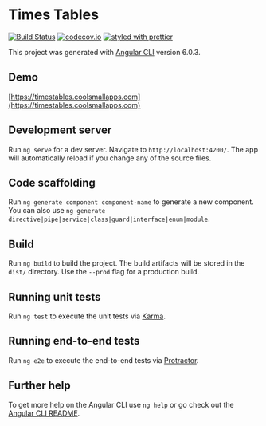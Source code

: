 # Times Tables

[![Build Status](https://travis-ci.org/markau/timestables.svg?branch=master)](https://travis-ci.org/markau/timestables)
[![codecov.io](https://codecov.io/gh/markau/timestables/branch/master/graph/badge.svg)](https://codecov.io/gh/markau/timestables)
[![styled with prettier](https://img.shields.io/badge/styled_with-prettier-ff69b4.svg)](https://github.com/prettier/prettier)

This project was generated with [Angular CLI](https://github.com/angular/angular-cli) version 6.0.3.

## Demo

[https://timestables.coolsmallapps.com](https://timestables.coolsmallapps.com)

## Development server

Run `ng serve` for a dev server. Navigate to `http://localhost:4200/`. The app will automatically reload if you change any of the source files.

## Code scaffolding

Run `ng generate component component-name` to generate a new component. You can also use `ng generate directive|pipe|service|class|guard|interface|enum|module`.

## Build

Run `ng build` to build the project. The build artifacts will be stored in the `dist/` directory. Use the `--prod` flag for a production build.

## Running unit tests

Run `ng test` to execute the unit tests via [Karma](https://karma-runner.github.io).

## Running end-to-end tests

Run `ng e2e` to execute the end-to-end tests via [Protractor](http://www.protractortest.org/).

## Further help

To get more help on the Angular CLI use `ng help` or go check out the [Angular CLI README](https://github.com/angular/angular-cli/blob/master/README.md).
